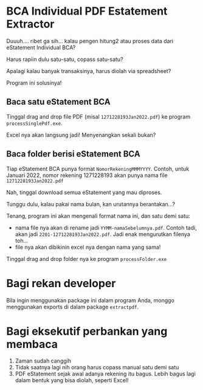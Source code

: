 # BCA Individual PDF Estatement Extractor

Duuuh.... ribet ga sih... kalau pengen hitung2 atau proses data dari eStatement Individual BCA?

Harus rapiin dulu satu-satu, copass satu-satu?

Apalagi kalau banyak transaksinya, harus diolah via spreadsheet?

Program ini solusinya!

## Baca satu eStatement BCA

Tinggal drag and drop file PDF (misal `1271228193Jan2022.pdf`) ke program `processSinglePdf.exe`.

Excel nya akan langsung jadi! Menyenangkan sekali bukan?

## Baca folder berisi eStatement BCA

Tiap eStatement BCA punya format `NomorRekeningMMMYYYY`. Contoh, untuk Januari 2022, nomor rekening 1271228193 akan punya nama file `1271228193Jan2022.pdf`

Nah, tinggal download semua eStatement yang mau diproses.

Tunggu dulu, kalau pakai nama bulan, kan urutannya berantakan...?

Tenang, program ini akan mengenali format nama ini, dan satu demi satu:

-   nama file nya akan di rename jadi `YYMM-namaSebelumnya.pdf`. Contoh tadi, akan jadi `2201-1271228193Jan2022.pdf`. Jadi enak mengurutkan filenya toh...
-   file nya akan dibikinin excel nya dengan nama yang sama!

Tinggal drag and drop folder nya ke program `processFolder.exe`

# Bagi rekan developer

Bila ingin menggunakan package ini dalam program Anda, monggo menggunakan exports di dalam package `extractpdf`. 

# Bagi eksekutif perbankan yang membaca

1. Zaman sudah canggih
2. Tidak saatnya lagi nih orang harus copass manual satu demi satu
3. PDF eStatement sejak awal adanya rekening itu bagus. Lebih bagus lagi dalam bentuk yang bisa diolah, seperti Excel!
